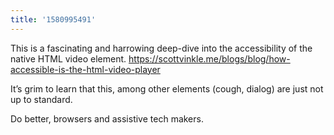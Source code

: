 ```yaml
---
title: '1580995491'
---
```

This is a fascinating and harrowing deep-dive into the accessibility of the native HTML video element. 
<https://scottvinkle.me/blogs/blog/how-accessible-is-the-html-video-player>

It’s grim to learn that this, among other elements (cough, dialog) are just not up to standard.

Do better, browsers and assistive tech makers.

